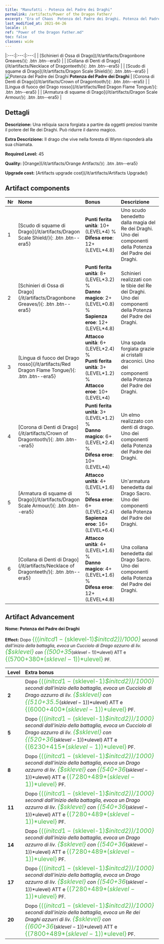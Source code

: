 ```yaml
---
title: "Manufatti - Potenza del Padre dei Draghi"
permalink: /artifacts/Power of the Dragon Father/
excerpt: "Era of Chaos  Potenza del Padre dei Draghi. Potenza del Padre dei Draghi Una reliquia sacra forgiata a partire da oggetti preziosi tramite il potere del Re dei Draghi. Può ridurre il danno magico."
last_modified_at: 2021-04-26
locale: it
ref: "Power of the Dragon Father.md"
toc: false
classes: wide
---
```


  |:---:|:---:|:---:| 
  |  [Schinieri di Ossa di Drago](/it/artifacts/Dragonbone Greaves/){: .btn .btn--era5} |   |  [Collana di Denti di Drago](/it/artifacts/Necklace of Dragonteeth/){: .btn .btn--era5} | 
  |  [Scudo di squame di Drago](/it/artifacts/Dragon Scale Shield/){: .btn .btn--era5} | ![Potenza del Padre dei Draghi](/images/t/icon_artifact_40.png) **Potenza del Padre dei Draghi** |  [Corona di Denti di Drago](/it/artifacts/Crown of Dragontooth/){: .btn .btn--era5} | 
  |  [Lingua di fuoco del Drago rosso](/it/artifacts/Red Dragon Flame Tongue/){: .btn .btn--era5} |   |  [Armatura di squame di Drago](/it/artifacts/Dragon Scale Armour/){: .btn .btn--era5} | 


## Dettagli

 **Descrizione:** Una reliquia sacra forgiata a partire da oggetti preziosi tramite il potere del Re dei Draghi. Può ridurre il danno magico.

 **Extra Descrizione:** Il drago che vive nella foresta di Wynn risponderà alla sua chiamata.

 **Required Level:** 45

 **Quality:** [Orange](/it/artifacts/Orange Artifacts/){: .btn .btn--era5}

 **Upgrade cost:** [Artifacts upgrade cost](/it/artifacts/Artifacts Upgrade/)



## Artifact components

  | Nr |    Nome    |   Bonus | Descrizione | 
  |:---|:-----------|:--------|:------------| 
  | 1 | [Scudo di squame di Drago](/it/artifacts/Dragon Scale Shield/){: .btn .btn--era5} | **Punti ferita unità**: 10+(LEVEL\*4) %<br/>**Difesa eroe**: 12+(LEVEL\*4.8) | Uno scudo benedetto dalla magia del Re dei Draghi. Uno dei componenti della Potenza del Padre dei Draghi. | 
  | 2 | [Schinieri di Ossa di Drago](/it/artifacts/Dragonbone Greaves/){: .btn .btn--era5} | **Punti ferita unità**: 8+(LEVEL\*3.2) %<br/>**Danno magico**: 2+(LEVEL\*0.8) %<br/>**Sapienza eroe**: 12+(LEVEL\*4.8) | Schinieri realizzati con le tibie del Re dei Draghi. Uno dei componenti della Potenza del Padre dei Draghi. | 
  | 3 | [Lingua di fuoco del Drago rosso](/it/artifacts/Red Dragon Flame Tongue/){: .btn .btn--era5} | **Attacco unità**: 6+(LEVEL\*2.4) %<br/>**Punti ferita unità**: 3+(LEVEL\*1.2) %<br/>**Attacco eroe**: 10+(LEVEL\*4) | Una spada forgiata grazie ai cristalli draconici. Uno dei componenti della Potenza del Padre dei Draghi. | 
  | 4 | [Corona di Denti di Drago](/it/artifacts/Crown of Dragontooth/){: .btn .btn--era5} | **Punti ferita unità**: 3+(LEVEL\*1.2) %<br/>**Danno magico**: 6+(LEVEL\*2.4) %<br/>**Difesa eroe**: 10+(LEVEL\*4) | Un elmo realizzato con denti di drago. Uno dei componenti della Potenza del Padre dei Draghi. | 
  | 5 | [Armatura di squame di Drago](/it/artifacts/Dragon Scale Armour/){: .btn .btn--era5} | **Attacco unità**: 4+(LEVEL\*1.6) %<br/>**Difesa eroe**: 6+(LEVEL\*2.4)<br/>**Sapienza eroe**: 16+(LEVEL\*6.4) | Un'armatura benedetta dal Drago Sacro. Uno dei componenti della Potenza del Padre dei Draghi. | 
  | 6 | [Collana di Denti di Drago](/it/artifacts/Necklace of Dragonteeth/){: .btn .btn--era5} | **Attacco unità**: 4+(LEVEL\*1.6) %<br/>**Danno magico**: 4+(LEVEL\*1.6) %<br/>**Difesa eroe**: 12+(LEVEL\*4.8) | Una collana benedetta dal Drago Sacro. Uno dei componenti della Potenza del Padre dei Draghi. | 


## Artifact Advancement

 **Nome: Potenza del Padre dei Draghi**

 **Effect:** Dopo <span style="color: #48b946;font-size:20px">{(($initcd1-($sklevel-1)*$initcd2))/1000}</span> secondi dall'inizio della battaglia, evoca un Cucciolo di Drago azzurro di liv. <span style="color: #48b946;font-size:20px">{$sklevel}</span> con <span style="color: #48b946;font-size:20px">{(500+35*($sklevel-1))*$ulevel}</span> ATT e <span style="color: #48b946;font-size:20px">{(5700+380*($sklevel-1))*$ulevel}</span> PF.

  |  Level  |    Extra bonus  | 
  |:--------|:----------------| 
  | **2** | Dopo <span style="color: #48b946;font-size:20px">{(($initcd1-($sklevel-1)*$initcd2))/1000}</span> secondi dall'inizio della battaglia, evoca un Cucciolo di Drago azzurro di liv. <span style="color: #48b946;font-size:20px">{$sklevel}</span> con <span style="color: #48b946;font-size:20px">{(510+35.5*($sklevel-1))*$ulevel}</span> ATT e <span style="color: #48b946;font-size:20px">{(6000+400*($sklevel-1))*$ulevel}</span> PF. | 
  | **5** | Dopo <span style="color: #48b946;font-size:20px">{(($initcd1-($sklevel-1)*$initcd2))/1000}</span> secondi dall'inizio della battaglia, evoca un Cucciolo di Drago azzurro di liv. <span style="color: #48b946;font-size:20px">{$sklevel}</span> con <span style="color: #48b946;font-size:20px">{(520+36*($sklevel-1))*$ulevel}</span> ATT e <span style="color: #48b946;font-size:20px">{(6230+415*($sklevel-1))*$ulevel}</span> PF. | 
  | **8** | Dopo <span style="color: #48b946;font-size:20px">{(($initcd1-($sklevel-1)*$initcd2))/1000}</span> secondi dall'inizio della battaglia, evoca un Drago azzurro di liv. <span style="color: #48b946;font-size:20px">{$sklevel}</span> con <span style="color: #48b946;font-size:20px">{(540+36*($sklevel-1))*$ulevel}</span> ATT e <span style="color: #48b946;font-size:20px">{(7280+489*($sklevel-1))*$ulevel}</span> PF. | 
  | **11** | Dopo <span style="color: #48b946;font-size:20px">{(($initcd1-($sklevel-1)*$initcd2))/1000}</span> secondi dall'inizio della battaglia, evoca un Drago azzurro di liv. <span style="color: #48b946;font-size:20px">{$sklevel}</span> con <span style="color: #48b946;font-size:20px">{(540+36*($sklevel-1))*$ulevel}</span> ATT e <span style="color: #48b946;font-size:20px">{(7280+489*($sklevel-1))*$ulevel}</span> PF. | 
  | **14** | Dopo <span style="color: #48b946;font-size:20px">{(($initcd1-($sklevel-1)*$initcd2))/1000}</span> secondi dall'inizio della battaglia, evoca un Drago azzurro di liv. <span style="color: #48b946;font-size:20px">{$sklevel}</span> con <span style="color: #48b946;font-size:20px">{(540+36*($sklevel-1))*$ulevel}</span> ATT e <span style="color: #48b946;font-size:20px">{(7280+489*($sklevel-1))*$ulevel}</span> PF. | 
  | **17** | Dopo <span style="color: #48b946;font-size:20px">{(($initcd1-($sklevel-1)*$initcd2))/1000}</span> secondi dall'inizio della battaglia, evoca un Drago azzurro di liv. <span style="color: #48b946;font-size:20px">{$sklevel}</span> con <span style="color: #48b946;font-size:20px">{(540+36*($sklevel-1))*$ulevel}</span> ATT e <span style="color: #48b946;font-size:20px">{(7280+489*($sklevel-1))*$ulevel}</span> PF. | 
  | **20** | Dopo <span style="color: #48b946;font-size:20px">{(($initcd1-($sklevel-1)*$initcd2))/1000}</span> secondi dall'inizio della battaglia, evoca un Re dei Draghi azzurri di liv. <span style="color: #48b946;font-size:20px">{$sklevel}</span> con <span style="color: #48b946;font-size:20px">{(600+36*($sklevel-1))*$ulevel}</span> ATT e <span style="color: #48b946;font-size:20px">{(7800+489*($sklevel-1))*$ulevel}</span> PF. | 
